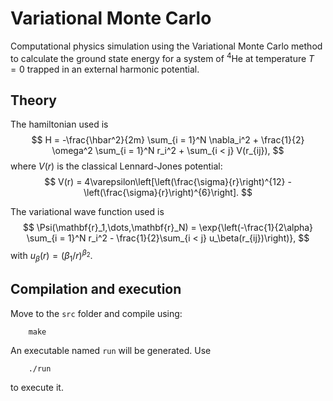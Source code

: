 # Variational Monte Carlo
Computational physics simulation using the Variational Monte Carlo method to calculate the ground state energy for a system of $^4\text{He}$ at temperature $T = 0$ trapped in an external harmonic potential. 

## Theory

The hamiltonian used is
$$ H = -\frac{\hbar^2}{2m} \sum_{i = 1}^N \nabla_i^2 + \frac{1}{2} \omega^2 \sum_{i = 1}^N r_i^2 + \sum_{i < j} V(r_{ij}), $$
where $V(r)$ is the classical Lennard-Jones potential:
$$ V(r) = 4\varepsilon\left[\left(\frac{\sigma}{r}\right)^{12} - \left(\frac{\sigma}{r}\right)^{6}\right]. $$

The variational wave function used is
$$ \Psi(\mathbf{r}_1,\dots,\mathbf{r}_N) = \exp{\left(-\frac{1}{2\alpha} \sum_{i = 1}^N r_i^2 - \frac{1}{2}\sum_{i < j} u_\beta(r_{ij})\right)}, $$
with $u_\beta(r) = (\beta_1/r)^{\beta_2}$.

## Compilation and execution
Move to the `src` folder and compile using:
```
    make
```
An executable named `run` will be generated. Use
```
    ./run
```
to execute it.